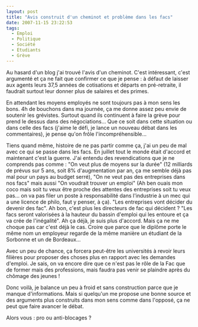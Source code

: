 ```yaml
---
layout: post
title: "Avis construit d'un cheminot et problème dans les facs"
date: 2007-11-15 23:22:53
tags:
  - Emploi
  - Politique
  - Société
  - Etudiants
  - Grève
---
```


Au hasard d'un blog j'ai trouv&#233; l'avis d'un cheminot. C'est int&#233;ressant, c'est argument&#233; et &#231;a ne fait que confirmer ce que je pense&nbsp;: &#224; d&#233;faut de laisser aux agents leurs 37,5 ann&#233;es de cotisations et d&#233;parts en pr&#233;-retraite, il faudrait surtout leur donner plus de salaires et des primes.</p>

En attendant les moyens employ&#233;s ne sont toujours pas &#224; mon sens les bons. 4h de bouchons dans ma journ&#233;e, &#231;a me donne assez peu envie de soutenir les gr&#233;vistes. Surtout quand ils continuent &#224; faire la gr&#232;ve pour prend le dessus dans des n&#233;gociations… Que ce soit dans cette situation ou dans celle des facs (j'aime le d&#233;fi, je lance un nouveau d&#233;bat dans les commentaires), je pense qu'on fr&#244;le l'incompr&#233;hensible…

Tiens quand m&#234;me, histoire de ne pas partir comme &#231;a, j'ai un peu de mal avec ce qui se passe dans les facs. En juillet tout le monde &#233;tait d'accord et maintenant c'est la guerre. J'ai entendu des revendications que je ne comprends pas comme&nbsp;: &quot;On veut plus de moyens sur la dur&#233;e&quot; (12 milliards de pr&#233;vus sur 5 ans, soit 8% d'augmentation par an, &#231;a me semble d&#233;j&#224; pas mal pour un pays au budget serr&#233;), &quot;On ne veut pas des entreprises dans nos facs&quot; mais aussi &quot;On voudrait trouver un emploi&quot; (Ah ben ouais mon coco mais soit tu veux &#234;tre proche des attentes des entreprises soit tu veux pas… on va pas filer un poste &#224; responsabilit&#233; dans l'industrie &#224; un mec qui a une licence de philo, faut y penser, &#224; &#231;a). &quot;Les entreprises vont d&#233;cider du devenir des fac&quot;. Ah bon, c'est plus les directeurs de fac qui d&#233;cident&nbsp;? &quot;Les facs seront valoris&#233;es &#224; la hauteur du bassin d'emploi qui les entoure et &#231;a va cr&#233;e de l'in&#233;galit&#233;&quot;. Ah &#231;a d&#233;j&#224;, je suis plus d'accord. Mais &#231;a ne me choque pas car c'est d&#233;j&#224; le cas. Croire que parce que le dipl&#244;me porte le m&#234;me nom un employeur regarde de la m&#234;me mani&#232;re un &#233;tudiant de la Sorbonne et un de Bordeaux…

Avec un peu de chance, &#231;a forcera peut-&#234;tre les universit&#233;s &#224; revoir leurs fili&#232;res pour proposer des choses plus en rapport avec les demandes d'emploi. Je sais, on va encore dire que ce n'est pas le r&#244;le de la Fac que de former mais des professions, mais faudra pas venir se plaindre apr&#232;s du ch&#244;mage des jeunes&nbsp;!

Donc voil&#224;, je balance un peu &#224; froid et sans construction parce que je manque d'informations. Mais si quelqu'un me propose une bonne source et des arguments plus construits dans mon sens comme dans l'oppos&#233;, &#231;a ne peut que faire avancer le d&#233;bat.

Alors vous&nbsp;: pro ou anti-blocages&nbsp;?